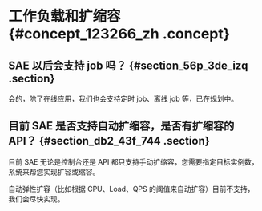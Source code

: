 # 工作负载和扩缩容 {#concept_123266_zh .concept}

## SAE 以后会支持 job 吗？ {#section_56p_3de_izq .section}

会的，除了在线应用，我们也会支持定时 job、离线 job 等，已在规划中。

## 目前 SAE 是否支持自动扩缩容，是否有扩缩容的 API？ {#section_db2_43f_744 .section}

目前 SAE 无论是控制台还是 API 都只支持手动扩缩容，您需要指定目标实例数，系统来帮您实现扩容或缩容。

自动弹性扩容（比如根据 CPU、Load、QPS 的阈值来自动扩容）目前不支持，我们会尽快实现。

